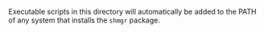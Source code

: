 Executable scripts in this directory will automatically be added to the PATH
of any system that installs the `shmgr` package.
